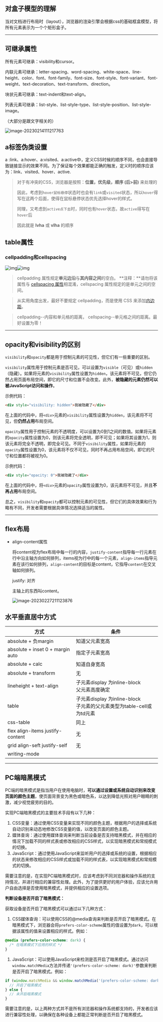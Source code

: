 ## 对盒子模型的理解

当对文档进行布局时（layout），浏览器的渲染引擎会根据css的基础框盒模型，将所有元素表示为一个个矩形盒子。

---

## 可继承属性

所有元素可继承：visibility和cursor。

内联元素可继承：letter-spacing、word-spacing、white-space、line-height、color、font、font-family、font-size、font-style、font-variant、font-weight、text-decoration、text-transform、direction。 

块状元素可继承：text-indent和text-align。 

列表元素可继承：list-style、list-style-type、list-style-position、list-style-image。

（大部分是跟文字相关的）

![image-20230214111217763](assets/image-20230214111217763.png)

## a标签伪类设置

a :link、a:hover、a:visited、a:active中，定义CSS时候的顺序不同，也会直接导致链接显示的效果不同。为了保证每个效果都能正确的触发，定义时的顺序应该为：link、visited、hover、active.

> 对于有冲突的CSS，浏览器是按照：**位置，优先级，顺序 (后>前)** 来处理的
>
> 因此，考虑到`hover鼠标悬停`状态时也会有`link`或`visited`状态，所以`hover`得写在这两个后面，使得在鼠标悬停状态优先选择hover的样式。
>
> 同理，又考虑到`active点下去`时，同时也有`hover`状态，故`active`得写在`hover`后 
>
> 因此就是 **lvha** 或 **vlha** 的顺序

## table属性

### cellpadding和cellspacing

![img](assets/6150436_1469437565689_9AB217826D523CFA52B15130EFC68A40.png)![img](assets/6150436_1469437584131_4CF2CABF79BAAD901F68C39E7397B719.png)

> cellpadding 属性规定**单元边沿**与**其内容之间**的空白。 
> **注释：**请勿将该属性与 [cellspacing   属性](http://www.w3school.com.cn/tags/att_table_cellspacing.asp)相混淆，cellspacing 属性规定的是单元之间的空间。 

>  从实用角度出发，最好不要规定 cellpadding，而是使用 CSS 来添加[内边距](https://hd.nowcoder.com/link.html?target=http://www.w3school.com.cn/css/css_padding.asp)。

> cellpadding--内容和单元格的距离， cellspacing--单元格之间的距离。最好设置为零！

---

## opacity和visibility的区别

`visibility`和`opacity`都是用于控制元素的可见性，但它们有一些重要的区别。

`visibility`属性用于控制元素是否可见，可以设置为`visible`（可见）或`hidden`（隐藏）。如果将元素的`visibility`属性设置为`hidden`，该元素将不可见，但它仍然占用页面布局空间，即它的尺寸和位置不会改变。此外，**被隐藏的元素仍然可以被JavaScript访问和操作**。

示例代码：

```html
<div style="visibility: hidden">我被隐藏了</div>
```

在上面的代码中，将`<div>`元素的`visibility`属性设置为`hidden`，该元素将不可见，但**仍然占用**布局空间。

`opacity`属性用于控制元素的不透明度，可以设置为0到1之间的数值。如果将元素的`opacity`属性设置为0，则该元素将完全透明，即不可见；如果将其设置为1，则该元素将完全不透明，即完全可见。不同于`visibility`属性，如果将元素的`opacity`属性设置为0，该元素将不仅不可见，同时不再占用布局空间，即它的尺寸和位置都将被视为0。

示例代码：

```html
<div style="opacity: 0">我被隐藏了</div>
```

在上面的代码中，将`<div>`元素的`opacity`属性设置为0，该元素将不可见，并且**不再占用**布局空间。

总之，`visibility`和`opacity`都可以控制元素的可见性，但它们的具体效果和行为略有不同，开发者需要根据具体情况选择适当的属性。

---

## flex布局

- align-content属性

  将content视为flex布局中每一行的内容，`justify-content`指导每一行元素在行中沿主轴方向如何排列，items视为行中的每一个元素，`align-items`指导元素在该行如何排列，`align-content`的目标是content，它指导`content`在交叉轴如何排列。

  justify: 对齐

  主轴上的东西叫content。

  ![image-20230227211123876](assets/image-20230227211123876.png)

## 水平垂直居中方式

| 方式                             | 条件                                                         |
| -------------------------------- | ------------------------------------------------------------ |
| absolute + 负margin              | 知道父元素宽高                                               |
| absolute + inset 0 + margin auto | 指定子元素宽高                                               |
| absolute + calc                  | 知道自身宽高                                                 |
| absolute + transform             | 无                                                           |
| lineheight + text-align          | 子元素display  为inline-block<br />父元素高度确定            |
| table                            | 子元素display  为inline-block<br />子元素的父元素类型为table-cell或为td元素 |
| css-table                        | 同上                                                         |
| flex align-items justify-content | 无                                                           |
| grid align-seft justify-self     | 无                                                           |
| writing-mode                     |                                                              |

---

## PC端暗黑模式

PC端的暗黑模式是指当用户在使用电脑时，**可以通过设置或系统自动识别来改变页面的颜色主题**，使页面背景变为黑色或暗色系，以达到降低光照对用户眼睛的刺激，减少视觉疲劳的目的。

实现PC端暗黑模式的主要技术手段有以下几种：

1. CSS变量：通过使用CSS变量来实现不同的颜色主题，根据用户的选择或系统自动识别来动态地修改CSS变量的值，以改变页面的颜色主题。
2. 媒体查询：通过使用媒体查询来判断当前设备是否支持暗黑模式，并在相应的情况下加载不同的样式表或修改相应的CSS样式，以实现暗黑模式和常规模式的切换。
3. JavaScript：通过使用JavaScript来监听用户的选择或系统的设置，根据相应的状态来修改相应的CSS样式或加载不同的样式表，以实现暗黑模式和常规模式的切换。

需要注意的是，在实现PC端暗黑模式时，应该考虑到不同浏览器和操作系统的支持情况，并进行相应的兼容性处理。此外，为了提供更好的用户体验，应该允许用户自由选择是否使用暗黑模式，并提供相应的设置选项。

**判断设备是否开启了暗黑模式：**

获取设备是否开启了暗黑模式可以通过以下几种方式：

1. CSS媒体查询：可以使用CSS的@media查询来判断是否开启了暗黑模式。在暗黑模式下，浏览器会将`prefers-color-scheme`属性的值设置为`dark`，可以根据该属性的值来设置相应的样式。例如：

```css
@media (prefers-color-scheme: dark) {
  /* 在暗黑模式下应用的样式 */
}
```

1. JavaScript：可以使用JavaScript来检测是否开启了暗黑模式。通过访问`window.matchMedia`方法并传递`'(prefers-color-scheme: dark)'`参数来判断是否开启了暗黑模式。例如：

```js
if (window.matchMedia && window.matchMedia('(prefers-color-scheme: dark)').matches) {
  // 开启了暗黑模式
} else {
  // 未开启暗黑模式
}
```

需要注意的是，以上两种方式并不是所有浏览器和操作系统都支持的，开发者应该进行兼容性处理，以确保在各种设备上都能正常判断是否开启了暗黑模式。
